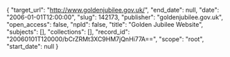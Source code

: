 {
  "target_url": "http://www.goldenjubilee.gov.uk/", 
  "end_date": null, 
  "date": "2006-01-01T12:00:00", 
  "slug": 142173, 
  "publisher": "goldenjubilee.gov.uk", 
  "open_access": false, 
  "npld": false, 
  "title": "Golden Jubilee Website", 
  "subjects": [], 
  "collections": [], 
  "record_id": "20060101T120000/bCrZRMt3XC9HM7jQnHi77A==", 
  "scope": "root", 
  "start_date": null
}

